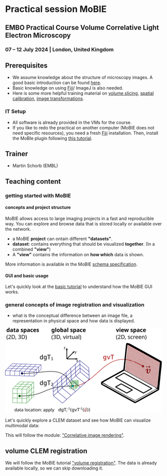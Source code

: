 # Practical session MoBIE
## EMBO Practical Course Volume Correlative Light Electron Microscopy
### 07 – 12 July 2024 | London, United Kingdom


## Prerequisites

* We assume knowledge about the structure of microscopy images. A good basic introduction can be found [here](https://neubias.github.io/training-resources/pixels/index.html).
* Basic knowledge on using [Fiji](https://fiji.sc)/ ImageJ is also needed.
* Here is some more helpful training material on [volume slicing](https://neubias.github.io/training-resources/volume_slicing/index.html), [spatial calibration](https://neubias.github.io/training-resources/spatial_calibration/), [image transformations](https://neubias.github.io/training-resources/similarity_transforms/index.html).

### IT Setup

- All software is already provided in the VMs for the course. 
- If you like to redo the practical on another computer (MoBIE does not need specific resources), you need a fresh [Fiji](https://fiji.sc) installation. Then, install the MoBIe plugin following [this tutorial](https://mobie.github.io/tutorials/installation.html).


## Trainer

- Martin Schorb (EMBL)

## Teaching content


### getting started with MoBIE
#### concepts and project structure

MoBIE allows access to large imaging projects in a fast and reproducible way. You can explore and browse data that is stored locally or available over the network.

- a MoBIE **project** can ontain different **"datasets"**.
- **dataset**: contains everything that should be visualized **together**. (In a combined **"view"**)
- A **"view"** contains the information on **how which** data is shown.

More information is available in the MoBIE [schema specification](https://mobie.github.io/specs/mobie_spec.html).

#### GUI and basic usage

Let's quickly look at the [basic tutorial](https://mobie.github.io/tutorials/explore_a_project.html) to understand how the MoBIE GUI works.


### general concepts of image registration and visualization

- what is the conceptual difference between an image file, a representation in physical space and how data is displayed.

![transformations](../figures/registration_visualization.svg)


Let's quickly explore a CLEM dataset and see how MoBIE can visualize multimodal data:

This will follow the module: ["Correlative image rendering"](https://neubias.github.io/training-resources/correlative_image_rendering/index.html).

##  volume CLEM registration

We will follow the MoBIE tutorial ["volume registration"](https://mobie.github.io/tutorials/volume_registration.html). The data is already available locally, so we can skip downloading it.
